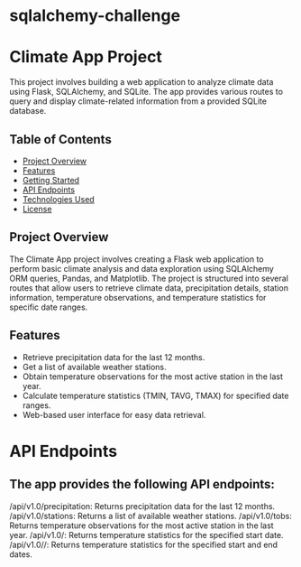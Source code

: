 # sqlalchemy-challenge

# Climate App Project

This project involves building a web application to analyze climate data using Flask, SQLAlchemy, and SQLite. The app provides various routes to query and display climate-related information from a provided SQLite database.

## Table of Contents
- [Project Overview](#project-overview)
- [Features](#features)
- [Getting Started](#getting-started)
- [API Endpoints](#api-endpoints)
- [Technologies Used](#technologies-used)
- [License](#license)

## Project Overview

The Climate App project involves creating a Flask web application to perform basic climate analysis and data exploration using SQLAlchemy ORM queries, Pandas, and Matplotlib. The project is structured into several routes that allow users to retrieve climate data, precipitation details, station information, temperature observations, and temperature statistics for specific date ranges.

## Features

- Retrieve precipitation data for the last 12 months.
- Get a list of available weather stations.
- Obtain temperature observations for the most active station in the last year.
- Calculate temperature statistics (TMIN, TAVG, TMAX) for specified date ranges.
- Web-based user interface for easy data retrieval.

# API Endpoints
## The app provides the following API endpoints:

/api/v1.0/precipitation: Returns precipitation data for the last 12 months.
/api/v1.0/stations: Returns a list of available weather stations.
/api/v1.0/tobs: Returns temperature observations for the most active station in the last year.
/api/v1.0/<start>: Returns temperature statistics for the specified start date.
/api/v1.0/<start>/<end>: Returns temperature statistics for the specified start and end dates.
